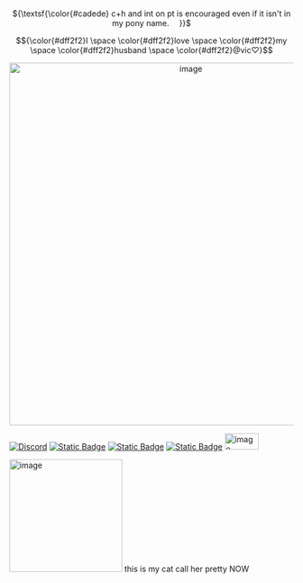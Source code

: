 
<p align="center">
<br> ${\textsf{\color{#cadede}  c+h and int on pt is encouraged even if it isn't in my pony name.    }}$
<p align="center">

$${\color{#dff2f2}I \space \color{#dff2f2}love \space \color{#dff2f2}my \space \color{#dff2f2}husband \space \color{#dff2f2}@vic♡}$$
<p align="center">
<img width="628" height="644" alt="image" src="https://github.com/user-attachments/assets/58fb96c4-e81a-468b-87e3-e097cd875bc2" />
<p align="center">

  
[![Discord](https://img.shields.io/badge/Discord-%235865F2.svg?&logo=discord&logoColor=white)](https://discord.com/users/1248237938404491265)
[![Static Badge](https://img.shields.io/badge/Atabook-%231f0a0a)](https://odasakunosuke.atabook.org)
[![Static Badge](https://img.shields.io/badge/carrd-a9a0bd)](https://deathr1der.carrd.co/)
[![Static Badge](https://img.shields.io/badge/Rentry-acaeb0)](https://rentry.co/deathr1der)
<img width="60" height="29" alt="image" src="https://github.com/user-attachments/assets/4780927b-a0b4-4c4c-b877-6d5038c9e931" />


<img width="200" height="200" alt="image" src="https://github.com/user-attachments/assets/f98103eb-fc02-48e3-acf9-dec516817dcb" /> this is my cat call her pretty NOW

